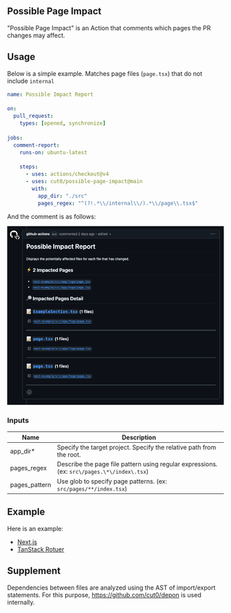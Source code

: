 ## Possible Page Impact

"Possible Page Impact" is an Action that comments which pages the PR changes may affect.

## Usage

Below is a simple example.
Matches page files (`page.tsx`) that do not include `internal`

```yaml
name: Possible Impact Report

on:
  pull_request:
    types: [opened, synchronize]

jobs:
  comment-report:
    runs-on: ubuntu-latest

    steps:
      - uses: actions/checkout@v4
      - uses: cut0/possible-page-impact@main
        with:
          app_dir: "./src"
          pages_regex: "^(?!.*\\/internal\\/).*\\/page\\.tsx$"
```

And the comment is as follows:

![comment](./assets/images/comment.png)

### Inputs

| Name          | Description                                                                                 |
| ------------- | ------------------------------------------------------------------------------------------- |
| app_dir\*     | Specify the target project. Specify the relative path from the root.                        |
| pages_regex   | Describe the page file pattern using regular expressions. (ex: `src\/pages.\*\/index\.tsx`) |
| pages_pattern | Use glob to specify page patterns. (ex: `src/pages/**/index.tsx`)                           |

## Example

Here is an example:

- [Next.js](./examples/next-example/.github/workflows/_example.yml)
- [TanStack Rotuer](./examples/tanstack-router-example/.github/workflows/_example.yml)

## Supplement

Dependencies between files are analyzed using the AST of import/export statements.
For this purpose, https://github.com/cut0/depon is used internally.
